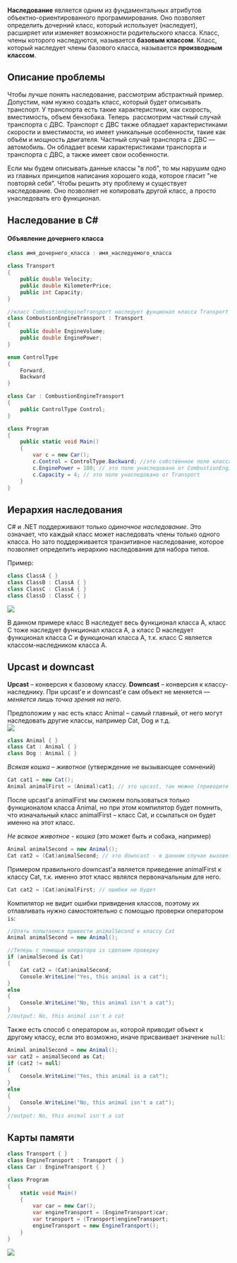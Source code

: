 **Наследование** является одним из фундаментальных атрибутов объектно-ориентированного программирования. Оно позволяет определить дочерний класс, который использует (наследует), расширяет или изменяет возможности родительского класса. Класс, члены которого наследуются, называется **базовым классом**. Класс, который наследует члены базового класса, называется **производным классом**.

## Описание проблемы

Чтобы лучше понять наследование, рассмотрим абстрактный пример. Допустим, нам нужно создать класс, который будет описывать транспорт. У транспорта есть такие характеристики, как скорость, вместимость, объем бензобака. Теперь  рассмотрим частный случай транспорта с ДВС. Транспорт с ДВС также обладает характеристиками скорости и вместимости, но имеет уникальные особенности, такие как объём и мощность двигателя. Частный случай транспорта с ДВС — автомобиль. Он обладает всеми характеристиками транспорта и транспорта с ДВС, а также имеет свои особенности.

Если мы будем описывать данные классы "в лоб", то мы нарушим одно из главных принципов написания хорошего кода, которое гласит "не повторяй себя". Чтобы решить эту проблему и существует наследование. Оно позволяет не копировать другой класс, а просто унаследовать его функционал.

## Наследование в C# 

#### Объявление дочернего класса

```cs
class имя_дочернего_класса : имя_наследуемого_класса
```


```cs
class Transport
{
	public double Velocity;
	public double KilometerPrice;
	public int Capacity;
}

//класс CombustionEngineTransport наследует фунционал класса Transport
class CombustionEngineTransport : Transport
{
	public double EngineVolume;
	public double EnginePower;
}

enum ControlType
{
	Forward,
	Backward
}

class Car : CombustionEngineTransport
{
	public ControlType Control;
}

class Program
{
	public static void Main()
	{
		var c = new Car();
		c.Control = ControlType.Backward; //это собственное поле класса Car
		c.EnginePower = 100; // это поле унаследовано от CombustionEngineTransport
		c.Capacity = 4; // это поле унаследовано от Transport
	}
}
```

## Иерархия наследования

C# и .NET поддерживают только _одиночное наследование_. Это означает, что каждый класс может наследовать члены только одного класса. Но зато поддерживается транзитивное наследование, которое позволяет определить иерархию наследования для набора типов.

Пример:
```cs
class ClassA { }
class ClassB : ClassA { }
class ClassC : ClassA { }
class ClassD : ClassC { }
```
![](https://github.com/TchockDonwood/ExamPapers/blob/a9eca0cb52e216eb800dfcbb9689e31c6493ab70/%D0%9F%D1%80%D0%BE%D0%B3%D0%B0/11.png)

В данном примере класс B наследует весь функционал класса A, класс С тоже наследует функционал класса A, а класс D наследует функционал класса С и функционал класса A, т.к. класс C является классом-наследником класса A.
## Upcast и downcast

**Upcast** – конверсия к базовому классу.
**Downcast** – конверсия к классу-наследнику.
При upcast'е и downcast'е сам объект не меняется — *меняется лишь точка зрения на него*.

Предположим у нас есть класс Animal – самый главный, от него могут наследовать другие классы, например Cat, Dog и т.д.  
![](https://github.com/TchockDonwood/ExamPapers/blob/a9eca0cb52e216eb800dfcbb9689e31c6493ab70/%D0%9F%D1%80%D0%BE%D0%B3%D0%B0/10.png)
```cs
class Animal { }
class Cat : Animal { }
class Dog : Animal { }
```

*Всякая кошка – животное* (утверждение не вызывающее сомнений)  
```cs
Cat cat1 = new Cat();  
Animal animalFirst = (Animal)cat1; // это upcast, так можно (приводите кошку к типу животное)  
```
После upcast'а animalFirst мы сможем пользоваться только функционалом класса Animal, но при этом компилятор будет помнить, что изначальный класс animalFirst – класс Cat, и ссылаться он будет именно на этот класс.

*Не всякое животное - кошка* (это может быть и собака, например)  
```cs
Animal animalSecond = new Animal();  
Cat cat2 = (Cat)animalSecond; // это downcast - в данном случае вызовет ошибку CastException при выполнении  
```

Примером правильного downcast'а является приведение animalFirst к классу Cat, т.к. именно этот класс являлся первоначальным для него.
```cs 
Cat cat2 = (Cat)animalFirst; // ошибки не будет
```

Компилятор не видит ошибки привидения классов, поэтому их отлавливать нужно самостоятельно с помощью проверки оператором `is`:
```cs
//Опять попытаемся привести animalSecond к классу Cat
Animal animalSecond = new Animal();  

//Теперь с помощью оператора is сделаем проверку
if (animalSecond is Cat)
{
	Cat cat2 = (Cat)animalSecond;
	Console.WriteLine("Yes, this animal is a cat");
}
else
{
	Console.WriteLine("No, this animal isn't a cat");
}
//output: No, this animal isn't a cat
```

Также есть способ с оператором `as`, которой приводит объект к другому классу, если это возможно, иначе присваивает значение `null`:
```cs
Animal animalSecond = new Animal();
var cat2 = animalSecond as Cat;
if (cat2 != null)
{
	Console.WriteLine("Yes, this animal is a cat");
}
else
{
	Console.WriteLine("No, this animal isn't a cat");
}
//output: No, this animal isn't a cat
```

## Карты памяти
```cs
class Transport { }
class EngineTransport : Transport { }
class Car : EngineTransport { }

class Program
{
    static void Main()
    {
        var car = new Car();
        var engineTransport = (EngineTransport)car;
        var transport = (Transport)engineTransport;
        engineTransport = new EngineTransport();
    }
}
```
![](https://github.com/TchockDonwood/ExamPapers/blob/a9eca0cb52e216eb800dfcbb9689e31c6493ab70/%D0%9F%D1%80%D0%BE%D0%B3%D0%B0/12.png)
